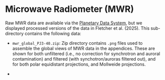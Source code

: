 # Microwave Radiometer (MWR)

Raw MWR data are available via the [Planetary Data System](https://pds-atmospheres.nmsu.edu/PDS/data/jnomwr_1100/), but we displayed processed versions of the data in Fletcher et al. (2025).  This sub-directory contains the following data:

* `mwr_global_PJ3-40.zip`: Zip directory contains `.png` files used to assemble the global views of MWR data in the appendices.  These are shown for both unfiltered (i.e., no correction for synchrotron and auroral contamination) and filtered (with synchotron/auroras filtered out), and for both polar equidistant projections, and Mollweide projections.

* 
